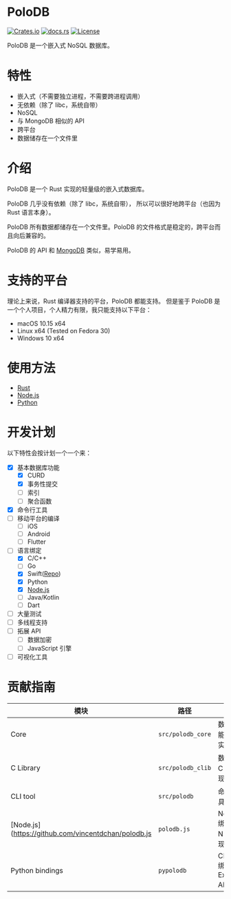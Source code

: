 
# PoloDB

[![Crates.io](https://img.shields.io/crates/v/polodb_core.svg)](https://crates.io/crates/polodb_core)
[![docs.rs](https://docs.rs/polodb_core/badge.svg)](https://docs.rs/polodb_core)
[![License](https://img.shields.io/badge/license-MIT-blue.svg)](LICENSE)

PoloDB 是一个嵌入式 NoSQL 数据库。

# 特性

- 嵌入式（不需要独立进程，不需要跨进程调用）
- 无依赖（除了 libc，系统自带）
- NoSQL
- 与 MongoDB 相似的 API
- 跨平台
- 数据储存在一个文件里

# 介绍

PoloDB 是一个 Rust 实现的轻量级的嵌入式数据库。

PoloDB 几乎没有依赖（除了 libc，系统自带），
所以可以很好地跨平台（也因为 Rust 语言本身）。

PoloDB 所有数据都储存在一个文件里。PoloDB
的文件格式是稳定的，跨平台而且向后兼容的。

PoloDB 的 API 和 [MongoDB](https://www.mongodb.com/) 类似，易学易用。

# 支持的平台

理论上来说，Rust 编译器支持的平台，PoloDB 都能支持。
但是鉴于 PoloDB 是一个个人项目，个人精力有限，我只能支持以下平台：

- macOS 10.15 x64
- Linux x64 (Tested on Fedora 30)
- Windows 10 x64

# 使用方法

- [Rust](https://docs.rs/polodb_core)
- [Node.js](https://github.com/vincentdchan/polodb.js)
- [Python](./docs/zh-CN/Python/READEME.md)

# 开发计划

以下特性会按计划一个一个来：

- [x] 基本数据库功能
  - [x] CURD
  - [x] 事务性提交
  - [ ] 索引
  - [ ] 聚合函数
- [x] 命令行工具
- [ ] 移动平台的编译
  - [ ] iOS
  - [ ] Android
  - [ ] Flutter
- [ ] 语言绑定
  - [x] C/C++
  - [ ] Go
  - [x] Swift([Repo](https://github.com/vincentdchan/SwiftyPoloDB))
  - [x] Python
  - [x] [Node.js](https://github.com/vincentdchan/polodb.js)
  - [ ] Java/Kotlin
  - [ ] Dart
- [ ] 大量测试
- [ ] 多线程支持
- [ ] 拓展 API
  - [ ] 数据加密
  - [ ] JavaScript 引擎
- [ ] 可视化工具

# 贡献指南

| 模块 | 路径 | 描述 |
| ----| --- | ---- |
| Core | `src/polodb_core`  | 数据库功能的核心实现 |
| C Library | `src/polodb_clib` | 数据库的 C FFI 实现 |
| CLI tool | `src/polodb` | 命令行工具 |
| [Node.js](https://github.com/vincentdchan/polodb.js | `polodb.js` | Node.js 绑定，用 N-API 实现 |
| Python bindings | `pypolodb` | CPython 绑定，Extension API 实现 |
